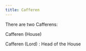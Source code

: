 ```yaml
---
title: Cafferen
---
```


There are two Cafferens:

Cafferen (House)

Cafferen (Lord) : Head of the House


